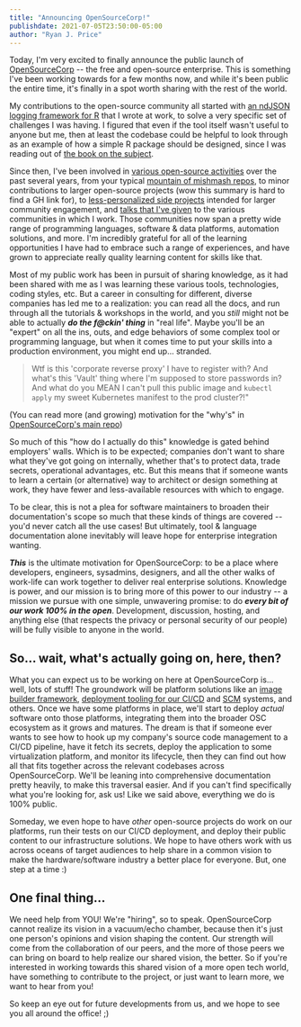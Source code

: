 ```yaml
---
title: "Announcing OpenSourceCorp!"
publishdate: 2021-07-05T23:50:00-05:00
author: "Ryan J. Price"
---
```


Today, I'm very excited to finally announce the public launch of
[OpenSourceCorp](https://github.com/opensourcecorp) -- the free and open-source
enterprise. This is something I've been working towards for a few months now,
and while it's been public the entire time, it's finally in a spot worth sharing
with the rest of the world.

My contributions to the open-source community all started with [an ndJSON
logging framework for R](https://github.com/ryapric/loggit) that I wrote at
work, to solve a very specific set of challenges I was having. I figured that
even if the tool itself wasn't useful to anyone but me, then at least the
codebase could be helpful to look through as an example of how a simple R
package should be designed, since I was reading out of [the book on the
subject](https://r-pkgs.org/).

Since then, I've been involved in [various open-source
activities](https://github.com/ryapric) over the past several years, from your
typical [mountain of mishmash
repos](https://github.com/ryapric?tab=repositories), to minor contributions to
larger open-source projects (wow this summary is hard to find a GH link for), to
[less-personalized side projects](https://github.com/ops-utils) intended for
larger community engagement, and [talks that I've
given](https://github.com/ryapric/talks) to the various communities in which I
work. Those communities now span a pretty wide range of programming languages,
software & data platforms, automation solutions, and more. I'm incredibly
grateful for all of the learning opportunities I have had to embrace such a
range of experiences, and have grown to appreciate really quality learning
content for skills like that.

Most of my public work has been in pursuit of sharing knowledge, as it had been
shared with me as I was learning these various tools, technologies, coding
styles, etc. But a career in consulting for different, diverse companies has led
me to a realization: you can read all the docs, and run through all the
tutorials & workshops in the world, and you *still* might not be able to
actually ***do the f@ckin' thing*** in "real life". Maybe you'll be an "expert"
on all the ins, outs, and edge behaviors of some complex tool or programming
language, but when it comes time to put your skills into a production
environment, you might end up... stranded.

>Wtf is this 'corporate reverse proxy' I have to register with? And what's this
'Vault' thing where I'm supposed to store passwords in? And what do you MEAN I
can't pull this public image and `kubectl apply` my sweet Kubernetes manifest to
the prod cluster?!"

(You can read more (and growing) motivation for the "why's" in [OpenSourceCorp's
main repo](https://github.com/opensourcecorp/opensourcecorp))

So much of this "how do I actually do this" knowledge is gated behind employers'
walls. Which is to be expected; companies don't want to share what they've got
going on internally, whether that's to protect data, trade secrets, operational
advantages, etc. But this means that if someone wants to learn a certain (or
alternative) way to architect or design something at work, they have fewer and
less-available resources with which to engage.

To be clear, this is not a plea for software maintainers to broaden their
documentation's scope so much that these kinds of things are covered -- you'd
never catch all the use cases! But ultimately, tool & language documentation
alone inevitably will leave hope for enterprise integration wanting.

***This*** is the ultimate motivation for OpenSourceCorp: to be a place where
developers, engineers, sysadmins, designers, and all the other walks of
work-life can work together to deliver real enterprise solutions. Knowledge is
power, and our mission is to bring more of this power to our industry -- a
mission we pursue with one simple, unwavering promise: to do ***every bit of our
work 100% in the open***. Development, discussion, hosting, and anything else
(that respects the privacy or personal security of our people) will be fully
visible to anyone in the world.

So... wait, what's actually going on, here, then?
-------------------------------------------------

What you can expect us to be working on here at OpenSourceCorp is... well, lots
of stuff! The groundwork will be platform solutions like an [image builder
framework](https://github.com/opensourcecorp/ymir), [deployment tooling for our
CI/CD](https://github.com/opensourcecorp/gnar) and
[SCM](https://github.com/opensourcecorp/sauce) systems, and others. Once we have
some platforms in place, we'll start to deploy *actual* software onto those
platforms, integrating them into the broader OSC ecosystem as it grows and
matures. The dream is that if someone ever wants to see how to hook up my
company's source code management to a CI/CD pipeline, have it fetch its secrets,
deploy the application to some virtualization platform, and monitor its
lifecycle, then they can find out how all that fits together across the relevant
codebases across OpenSourceCorp. We'll be leaning into comprehensive
documentation pretty heavily, to make this traversal easier. And if you can't
find specifically what you're looking for, ask us! Like we said above,
everything we do is 100% public.

Someday, we even hope to have *other* open-source projects do work on our
platforms, run their tests on our CI/CD deployment, and deploy their public
content to our infrastructure solutions. We hope to have others work with us
across oceans of target audiences to help share in a common vision to make the
hardware/software industry a better place for everyone. But, one step at a time
:)

One final thing...
------------------

We need help from YOU! We're "hiring", so to speak. OpenSourceCorp cannot
realize its vision in a vacuum/echo chamber, because then it's just one person's
opinions and vision shaping the content. Our strength will come from the
collaboration of our peers, and the more of those peers we can bring on board to
help realize our shared vision, the better. So if you're interested in working
towards this shared vision of a more open tech world, have something to
contribute to the project, or just want to learn more, we want to hear from you!

So keep an eye out for future developments from us, and we hope to see you all
around the office! ;)
